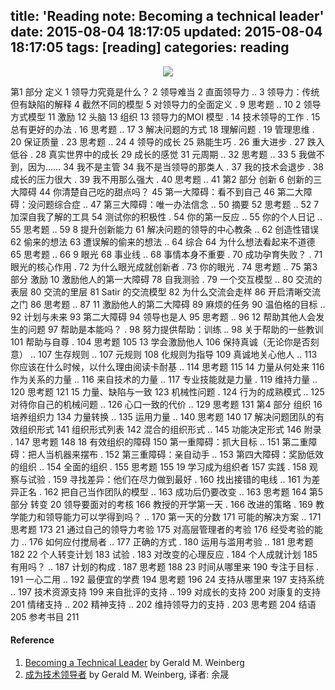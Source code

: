 title: 'Reading note: Becoming a technical leader'
date: 2015-08-04 18:17:05
updated: 2015-08-04 18:17:05
tags: [reading] 
categories: reading
---
<div align=center>
<img src="http://daweih.github.io/images/leader.jpg">
</div>

<script src="https://cdnjs.cloudflare.com/ajax/libs/d3/3.5.6/d3.min.js" charset="utf-8"></script>

第1 部分 定义
1 领导力究竟是什么？ 2
领导难当  2
直面领导力 .. 3
领导力：传统但有缺陷的解释  4
截然不同的模型  5
对领导力的全面定义 . 9
思考题 .. 10
2 领导方式模型 11
激励  12
头脑  13
组织  13
领导力的MOI 模型 . 14
技术领导的工作 . 15
总有更好的办法 . 16
思考题 .. 17
3 解决问题的方式 18
理解问题 . 19
管理思维 . 20
保证质量 . 23
思考题 .. 24
4 领导的成长 25
熟能生巧 . 26
重大进步 . 27
跌入低谷 . 28
真实世界中的成长  29
成长的感觉  31
元周期 .. 32
思考题 .. 33
5 我做不到，因为…… 34
我不是主管  34
我不是当领导的那类人 . 37
我的技术会退步 . 38
成长的压力很大 . 39
我不用那么强大 . 40
思考题 .. 41
第2 部分 创新
6 创新的三大障碍 44
你清楚自己吃的甜点吗？  45
第一大障碍：看不到自己  46
第二大障碍：没问题综合症 .. 47
第三大障碍：唯一办法信念 .. 50
摘要  52
思考题 .. 52
7 加深自我了解的工具 54
测试你的积极性 . 54
你的第一反应 .. 55
你的个人日记 .. 55
思考题 .. 59
8 提升创新能力 61
解决问题的领导的中心教条 .. 62
创造性错误  62
偷来的想法  63
遭误解的偷来的想法 .. 64
综合  64
为什么想法看起来不道德  65
思考题 .. 66
9 眼光 68
事业线 .. 68
事情本身不重要 . 70
成功孕育失败？ . 71
眼光的核心作用 . 72
为什么眼光成就创新者 . 73
你的眼光 . 74
思考题 .. 75
第3 部分 激励
10 激励他人的第一大障碍 78
自我测验 . 79
一个交互模型 .. 80
交流的表层  80
交流的里层  81
Satir 的交流模型  82
为什么交流会走样  86
开启清晰交流之门  86
思考题 .. 87
11 激励他人的第二大障碍 89
麻烦的任务  90
温伯格的目标 .. 92
计划与未来  93
第二大障碍  94
领导也是人  95
思考题 .. 96
12 帮助其他人会发生的问题 97
帮助是本能吗？ . 98
努力提供帮助：训练 .. 98
关于帮助的一些教训  101
帮助与自尊 . 104
思考题  105
13 学会激励他人 106
保持真诚（无论你是否刻意） .. 107
生存规则 .. 107
元规则  108
化规则为指导  109
真诚地关心他人 .. 113
你应该在什么时候，以什么理由阅读卡耐基 .. 114
思考题  115
14 力量从何处来 116
作为关系的力量 .. 116
来自技术的力量 .. 117
专业技能就是力量 . 119
维持力量 .. 120
思考题  121
15 力量、缺陷与一致 123
机械性问题 . 124
行为的成熟模式 .. 125
对待你自己的机械问题 .. 126
心口一致的代价 .. 129
思考题  131
第4 部分 组织
16 培养组织力 134
力量转换 .. 135
运用力量 .. 140
思考题  140
17 解决问题团队的有效组织形式 141
组织形式列表  142
混合的组织形式 .. 145
功能决定形式  146
附录 . 147
思考题  148
18 有效组织的障碍 150
第一重障碍：抓大目标 .. 151
第二重障碍：把人当机器来摆布 . 152
第三重障碍：亲自动手 .. 153
第四大障碍：奖励低效的组织 .. 154
全面的组织 . 155
思考题  155
19 学习成为组织者 157
实践 . 158
观察与试验 . 159
寻找差异：他们在尽力做到最好 . 160
找出接错的电线 .. 161
为差异正名 . 162
把自己当作团队的模型 .. 163
成功后仍要改变 .. 163
思考题  164
第5 部分 转变
20 领导要面对的考核 166
教授的开学第一天 . 166
改进的策略 . 169
教学能力和领导能力可以学得到吗？ .. 170
第一天的分数  171
可能的解决方案 .. 171
思考题  173
21 通过自己的领导力考验 175
对高层管理者的考验  176
经受考验的能力 .. 176
如何应付搅局者 .. 177
正确的方式 . 180
运用与滥用考验 .. 181
思考题  182
22 个人转变计划 183
试验 . 183
对改变的心理反应 . 184
个人成就计划  185
有用吗？ .. 187
计划的构成 . 187
思考题  188
23 时间从哪里来 190
专注于目标 . 191
一心二用 .. 192
最便宜的学费  194
思考题  196
24 支持从哪里来 197
支持系统 .. 197
技术资源支持  199
来自批评的支持 .. 199
对成长的支持  200
对康复的支持  201
情绪支持 .. 202
精神支持 .. 202
维持领导力的支持 . 203
思考题  204
结语 205
参考书目 211

#### Reference
1. [Becoming a Technical Leader](http://book.douban.com/subject/1807715/) by Gerald M. Weinberg
2. [成为技术领导者](http://book.douban.com/subject/26419762/) by Gerald M. Weinberg, 译者: 余晟
